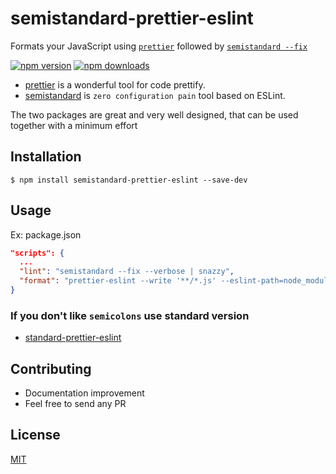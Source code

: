 # semistandard-prettier-eslint

Formats your JavaScript using [`prettier`](https://github.com/jlongster/prettier) followed by [`semistandard --fix`][semistandard]

[![npm version](https://badge.fury.io/js/semistandard-prettier-eslint.svg)](https://badge.fury.io/js/semistandard-prettier-eslint)
[![npm downloads](https://img.shields.io/npm/dm/semistandard-prettier-eslint.svg?style=flat-square)](https://www.npmjs.com/package/semistandard-prettier-eslint)

*  [prettier](https://github.com/prettier/prettier) is a wonderful tool for code prettify.
*  [semistandard][semistandard] is `zero configuration pain` tool based on ESLint.

The two packages are great and very well designed, that can be used together with a minimum effort


## Installation
    $ npm install semistandard-prettier-eslint --save-dev

## Usage
Ex: package.json
```json
"scripts": {
  ...
  "lint": "semistandard --fix --verbose | snazzy",
  "format": "prettier-eslint --write '**/*.js' --eslint-path=node_modules/semistandard-prettier-eslint"
}
```

### If you don't like `semicolons` use **standard** version
* [standard-prettier-eslint](https://github.com/bySabi/standard-prettier-eslint)

## Contributing

* Documentation improvement
* Feel free to send any PR

## License

[MIT][mit-license]

[mit-license]:./LICENSE

[semistandard]: https://github.com/Flet/semistandard
